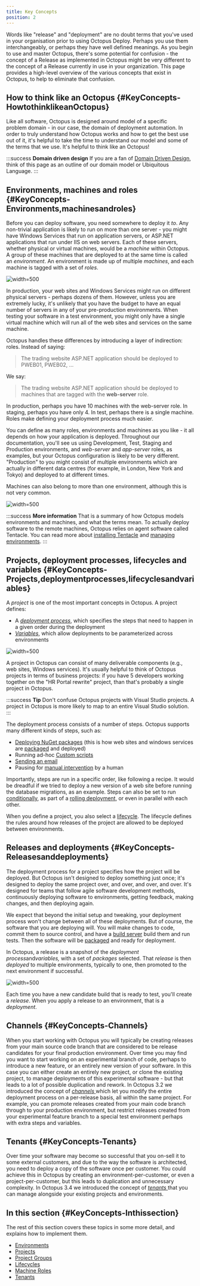 ```yaml
---
title: Key Concepts
position: 2
---
```


Words like "release" and "deployment" are no doubt terms that you've used in your organisation prior to using Octopus Deploy. Perhaps you use them interchangeably, or perhaps they have well defined meanings. As you begin to use and master Octopus, there's some potential for confusion - the concept of a Release as implemented in Octopus might be very different to the concept of a Release currently in use in your organization. This page provides a high-level overview of the various concepts that exist in Octopus, to help to eliminate that confusion.

## How to think like an Octopus {#KeyConcepts-HowtothinklikeanOctopus}

Like all software, Octopus is designed around model of a specific problem domain - in our case, the domain of deployment automation. In order to truly understand how Octopus works and how to get the best use out of it, it's helpful to take the time to understand our model and some of the terms that we use. It's helpful to think like an Octopus!

:::success
**Domain driven design**
If you are a fan of [Domain Driven Design](http://www.amazon.com/Domain-Driven-Design-Tackling-Complexity-Software/dp/0321125215), think of this page as an outline of our domain model or Ubiquitous Language.
:::

## Environments, machines and roles {#KeyConcepts-Environments,machinesandroles}

Before you can deploy software, you need somewhere to deploy it *to*. Any non-trivial application is likely to run on more than one server - you might have Windows Services that run on application servers, or ASP.NET applications that run under IIS on web servers. Each of these servers, whether physical or virtual machines, would be a *machine* within Octopus. A group of these machines that are deployed to at the same time is called an *environment*. An environment is made up of multiple *machines*, and each machine is tagged with a set of *roles*.

![](/docs/images/3048100/3277804.png "width=500")

In production, your web sites and Windows Services might run on different physical servers - perhaps dozens of them. However, unless you are extremely lucky, it's unlikely that you have the budget to have an equal number of servers in any of your pre-production environments. When testing your software in a test environment, you might only have a single virtual machine which will run all of the web sites and services on the same machine.

Octopus handles these differences by introducing a layer of indirection: roles. Instead of saying:

> The trading website ASP.NET application should be deployed to PWEB01, PWEB02, ...

We say:

> The trading website ASP.NET application should be deployed to machines that are tagged with the **web-server** role.

In production, perhaps you have 10 machines with the web-server role. In staging, perhaps you have only 4. In test, perhaps there is a single machine. Roles make defining your deployment process much easier.

You can define as many roles, environments and machines as you like - it all depends on how your application is deployed. Throughout our documentation, you'll see us using Development, Test, Staging and Production environments, and *web-server* and *app-server* roles, as examples, but your Octopus configuration is likely to be very different. "Production" to you might consist of multiple environments which are actually in different data centres (for example, in London, New York and Tokyo) and deployed to at different times.

Machines can also belong to more than one environment, although this is not very common.

![](/docs/images/3048100/3277803.png "width=500")

:::success
**More information**
That is a summary of how Octopus models environments and machines, and what the terms mean. To actually deploy software to the remote machines, Octopus relies on agent software called Tentacle. You can read more about [installing Tentacle](/docs/installation/installing-tentacles/index.md) and [managing environments](/docs/key-concepts/environments/index.md).
:::

## Projects, deployment processes, lifecycles and variables {#KeyConcepts-Projects,deploymentprocesses,lifecyclesandvariables}

A *project* is one of the most important concepts in Octopus. A project defines:

- A *[deployment process](/docs/deploying-applications/index.md)*, which specifies the steps that need to happen in a given order during the deployment
- *[Variables](/docs/deploying-applications/variables/index.md)*, which allow deployments to be parameterized across environments

![](/docs/images/3048100/3277800.png "width=500")

A project in Octopus can consist of many deliverable components (e.g., web sites, Windows services). It's usually helpful to think of Octopus projects in terms of business projects: if you have 5 developers working together on the "HR Portal rewrite" project, than that's probably a single project in Octopus.

:::success
**Tip**
Don't confuse Octopus projects with Visual Studio projects. A project in Octopus is more likely to map to an entire Visual Studio solution.
:::

The deployment process consists of a number of steps. Octopus supports many different kinds of steps, such as:

- [Deploying NuGet packages](/docs/deploying-applications/deploying-packages/index.md) (this is how web sites and windows services are [packaged](/docs/packaging-applications/index.md) and deployed)
- Running ad-hoc [Custom scripts](/docs/deploying-applications/custom-scripts/index.md)
- [Sending an email](/docs/deploying-applications/email-notifications.md)
- Pausing for [manual intervention](/docs/deploying-applications/manual-intervention-and-approvals.md) by a human

Importantly, steps are run in a specific order, like following a recipe. It would be dreadful if we tried to deploy a new version of a web site before running the database migrations, as an example. Steps can also be set to run [conditionally](/docs/deploying-applications/index.md), as part of a [rolling deployment](/docs/patterns/rolling-deployments.md), or even in parallel with each other.

When you define a project, you also select a [lifecycle](/docs/key-concepts/lifecycles.md). The lifecycle defines the rules around how releases of the project are allowed to be deployed between environments.

## Releases and deployments {#KeyConcepts-Releasesanddeployments}

The deployment process for a project specifies how the project will be deployed. But Octopus isn't designed to deploy something just once; it's designed to deploy the same project over, and over, and over, and over. It's designed for teams that follow agile software development methods, continuously deploying software to environments, getting feedback, making changes, and then deploying again.

We expect that beyond the initial setup and tweaking, your deployment process won't change between all of these deployments. But of course, the software that you are deploying will. You will make changes to code, commit them to source control, and have a [build server](/docs/api-and-integration/index.md) build them and run tests. Then the software will be [packaged](/docs/packaging-applications/index.md) and ready for deployment.

In Octopus, a release is a snapshot of the *deployment process*and*variables,* with a set of *packages* selected. That *release* is then *deployed* to multiple environments, typically to one, then promoted to the next environment if successful.

![](/docs/images/3048100/3277799.png "width=500")

Each time you have a new candidate build that is ready to test, you'll create a *release*. When you apply a release to an environment, that is a *deployment*.

## Channels {#KeyConcepts-Channels}

When you start working with Octopus you will typically be creating releases from your main source code branch that are considered to be release candidates for your final production environment. Over time you may find you want to start working on an experimental branch of code, perhaps to introduce a new feature, or an entirely new version of your software. In this case you can either create an entirely new project, or clone the existing project, to manage deployments of this experimental software - but that leads to a lot of possible duplication and rework. In Octopus 3.2 we introduced the concept of [*channels* ](/docs/key-concepts/projects/channels.md)which let you modify the entire deployment process on a per-release basis, all within the same project. For example, you can promote releases created from your main code branch through to your production environment, but restrict releases created from your experimental feature branch to a special test environment perhaps with extra steps and variables.

## Tenants {#KeyConcepts-Tenants}

Over time your software may become so successful that you on-sell it to some external customers, and due to the way the software is architected, you need to deploy a copy of the software once per customer. You could achieve this in Octopus by creating an environment-per-customer, or even a project-per-customer, but this leads to duplication and unnecessary complexity. In Octopus 3.4 we introduced the concept of [*tenants* ](/docs/key-concepts/tenants/index.md)that you can manage alongside your existing projects and environments.

## In this section {#KeyConcepts-Inthissection}

The rest of this section covers these topics in some more detail, and explains how to implement them.

- [Environments](/docs/key-concepts/environments/index.md)
- [Projects](/docs/key-concepts/projects/index.md)
- [Project Groups](/docs/key-concepts/project-groups.md)
- [Lifecycles](/docs/key-concepts/lifecycles.md)
- [Machine Roles](/docs/key-concepts/machine-roles.md)
- [Tenants](/docs/key-concepts/tenants/index.md)
